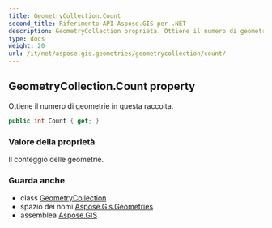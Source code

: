 ```yaml
---
title: GeometryCollection.Count
second_title: Riferimento API Aspose.GIS per .NET
description: GeometryCollection proprietà. Ottiene il numero di geometrie in questa raccolta.
type: docs
weight: 20
url: /it/net/aspose.gis.geometries/geometrycollection/count/
---
```

## GeometryCollection.Count property

Ottiene il numero di geometrie in questa raccolta.

```csharp
public int Count { get; }
```

### Valore della proprietà

Il conteggio delle geometrie.

### Guarda anche

* class [GeometryCollection](../)
* spazio dei nomi [Aspose.Gis.Geometries](../../geometrycollection/)
* assemblea [Aspose.GIS](../../../)



